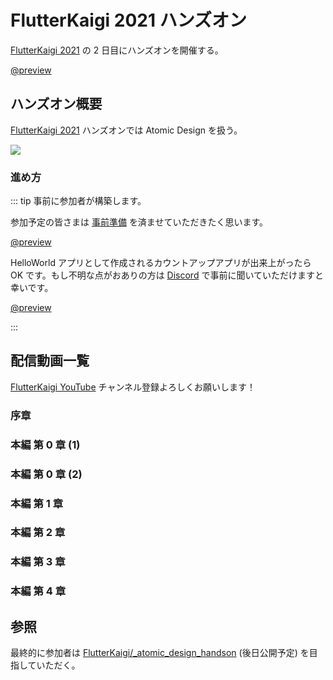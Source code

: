 # FlutterKaigi 2021 ハンズオン

[FlutterKaigi 2021](https://flutterkaigi.jp/) の 2 日目にハンズオンを開催する。

[@preview](https://flutterkaigi.jp/)

## ハンズオン概要

[FlutterKaigi 2021](https://flutterkaigi.jp/) ハンズオンでは Atomic Design を扱う。

![](https://i.imgur.com/pBCwqQv.jpg)

### 進め方

::: tip 事前に参加者が構築します。

参加予定の皆さまは [事前準備](https://github.com/FlutterKaigi/atomic_design_handson/wiki) を済ませていただきたく思います。

[@preview](https://github.com/FlutterKaigi/atomic_design_handson/wiki)

HelloWorld アプリとして作成されるカウントアップアプリが出来上がったら OK です。もし不明な点がおありの方は [Discord](https://discord.com/invite/Nr7H8JTJSF) で事前に聞いていただけますと幸いです。

[@preview](https://discord.com/invite/Nr7H8JTJSF)

:::

## 配信動画一覧

[FlutterKaigi YouTube](https://www.youtube.com/channel/UC1JP6dPBmmccZto4LNz9KMw) チャンネル登録よろしくお願いします！

### 序章

<YouTubeVideo videoId="n4rbzluBEzs" title="FlutterKaigi 2021 ハンズオン 序章" />

### 本編 第 0 章 (1)

<YouTubeVideo videoId="Z9j5lMKO6Tk" title="FlutterKaigi 2021 ハンズオン 本編 第 0 章 (1)" />

### 本編 第 0 章 (2)

<YouTubeVideo videoId="yuafDz-Dz9w" title="FlutterKaigi 2021 ハンズオン 本編 第 0 章 (2)" />

### 本編 第 1 章

<YouTubeVideo videoId="ra3ssiSEJ9o" title="FlutterKaigi 2021 ハンズオン 本編 第 1 章" />

### 本編 第 2 章

<YouTubeVideo videoId="nYUOGB5gGo8" title="FlutterKaigi 2021 ハンズオン 本編 第 2 章" />

### 本編 第 3 章

<YouTubeVideo videoId="qp3zPDrVppA" title="FlutterKaigi 2021 ハンズオン 本編 第 3 章" />

### 本編 第 4 章

<YouTubeVideo videoId="-OKCx-scXi0" title="FlutterKaigi 2021 ハンズオン 本編 第 4 章" />

## 参照

最終的に参加者は [FlutterKaigi/_atomic_design_handson](https://github.com/FlutterKaigi/_atomic_design_handson) (後日公開予定) を目指していただく。
